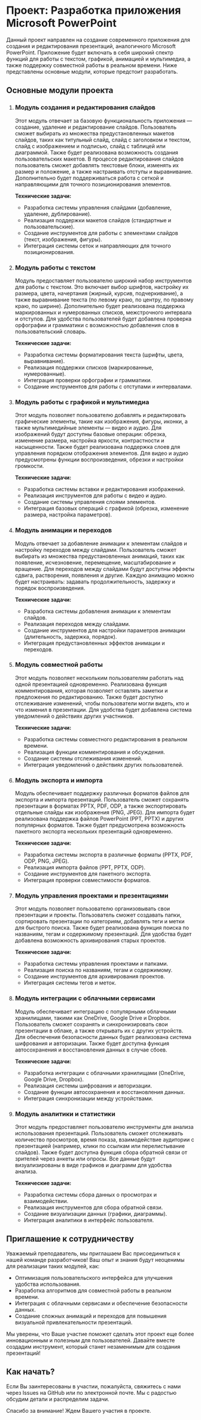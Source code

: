 <!-- README для проекта разработки приложения Microsoft PowerPoint -->

<h1>Проект: Разработка приложения Microsoft PowerPoint</h1>

<p>
    Данный проект направлен на создание современного приложения для создания и редактирования презентаций, аналогичного Microsoft PowerPoint. 
    Приложение будет включать в себя широкий спектр функций для работы с текстом, графикой, анимацией и мультимедиа, а также поддержку 
    совместной работы в реальном времени. Ниже представлены основные модули, которые предстоит разработать.
</p>

<h2>Основные модули проекта</h2>

<ol>
<li>
    <h3>Модуль создания и редактирования слайдов</h3>
    <p>
        Этот модуль отвечает за базовую функциональность приложения — создание, удаление и редактирование слайдов. 
        Пользователь сможет выбирать из множества предустановленных макетов слайдов, таких как титульный слайд, слайд с заголовком и текстом, 
        слайд с изображением и подписью, слайд с таблицей или диаграммой. Также будет реализована возможность создания пользовательских макетов. 
        В процессе редактирования слайдов пользователь сможет добавлять текстовые блоки, изменять их размер и положение, а также настраивать 
        отступы и выравнивание. Дополнительно будет поддерживаться работа с сеткой и направляющими для точного позиционирования элементов.
    </p>
    <p>
        <strong>Технические задачи:</strong>
        <ul>
            <li>Разработка системы управления слайдами (добавление, удаление, дублирование).</li>
            <li>Реализация поддержки макетов слайдов (стандартные и пользовательские).</li>
            <li>Создание инструментов для работы с элементами слайдов (текст, изображения, фигуры).</li>
            <li>Интеграция системы сеток и направляющих для точного позиционирования.</li>
        </ul>
    </p>
</li>

<li>
    <h3>Модуль работы с текстом</h3>
    <p>
        Модуль предоставляет пользователю широкий набор инструментов для работы с текстом. Это включает выбор шрифтов, настройку их размера, 
        цвета, начертания (жирный, курсив, подчеркивание), а также выравнивание текста (по левому краю, по центру, по правому краю, по ширине). 
        Дополнительно будет реализована поддержка маркированных и нумерованных списков, межстрочного интервала и отступов. 
        Для удобства пользователей будет добавлена проверка орфографии и грамматики с возможностью добавления слов в пользовательский словарь.
    </p>
    <p>
        <strong>Технические задачи:</strong>
        <ul>
            <li>Разработка системы форматирования текста (шрифты, цвета, выравнивание).</li>
            <li>Реализация поддержки списков (маркированные, нумерованные).</li>
            <li>Интеграция проверки орфографии и грамматики.</li>
            <li>Создание инструментов для работы с отступами и интервалами.</li>
        </ul>
    </p>
</li>

<li>
    <h3>Модуль работы с графикой и мультимедиа</h3>
    <p>
        Этот модуль позволяет пользователю добавлять и редактировать графические элементы, такие как изображения, фигуры, иконки, а также 
        мультимедийные элементы — видео и аудио. Для изображений будут доступны базовые операции: обрезка, изменение размера, настройка 
        яркости, контрастности и насыщенности. Также будет реализована поддержка слоев для управления порядком отображения элементов. 
        Для видео и аудио предусмотрены функции воспроизведения, обрезки и настройки громкости.
    </p>
    <p>
        <strong>Технические задачи:</strong>
        <ul>
            <li>Разработка системы вставки и редактирования изображений.</li>
            <li>Реализация инструментов для работы с видео и аудио.</li>
            <li>Создание системы управления слоями элементов.</li>
            <li>Интеграция базовых операций с графикой (обрезка, изменение размера, настройка параметров).</li>
        </ul>
    </p>
</li>

<li>
    <h3>Модуль анимации и переходов</h3>
    <p>
        Модуль отвечает за добавление анимации к элементам слайдов и настройку переходов между слайдами. Пользователь сможет выбирать 
        из множества предустановленных анимаций, таких как появление, исчезновение, перемещение, масштабирование и вращение. 
        Для переходов между слайдами будут доступны эффекты сдвига, растворения, появления и другие. Каждую анимацию можно будет 
        настраивать: задавать продолжительность, задержку и порядок воспроизведения.
    </p>
    <p>
        <strong>Технические задачи:</strong>
        <ul>
            <li>Разработка системы добавления анимации к элементам слайдов.</li>
            <li>Реализация переходов между слайдами.</li>
            <li>Создание инструментов для настройки параметров анимации (длительность, задержка, порядок).</li>
            <li>Интеграция предустановленных эффектов анимации и переходов.</li>
        </ul>
    </p>
</li>

<li>
    <h3>Модуль совместной работы</h3>
    <p>
        Этот модуль позволяет нескольким пользователям работать над одной презентацией одновременно. Реализована функция комментирования, 
        которая позволяет оставлять заметки и предложения по редактированию. Также будет доступно отслеживание изменений, чтобы 
        пользователи могли видеть, кто и что изменил в презентации. Для удобства будет добавлена система уведомлений о действиях 
        других участников.
    </p>
    <p>
        <strong>Технические задачи:</strong>
        <ul>
            <li>Разработка системы совместного редактирования в реальном времени.</li>
            <li>Реализация функции комментирования и обсуждения.</li>
            <li>Создание системы отслеживания изменений.</li>
            <li>Интеграция уведомлений о действиях других пользователей.</li>
        </ul>
    </p>
</li>

<li>
    <h3>Модуль экспорта и импорта</h3>
    <p>
        Модуль обеспечивает поддержку различных форматов файлов для экспорта и импорта презентаций. Пользователь сможет сохранять 
        презентации в форматах PPTX, PDF, ODP, а также экспортировать отдельные слайды как изображения (PNG, JPEG). Для импорта 
        будет реализована поддержка файлов PowerPoint (PPT, PPTX) и других популярных форматов. Также будет предусмотрена возможность 
        пакетного экспорта нескольких презентаций одновременно.
    </p>
    <p>
        <strong>Технические задачи:</strong>
        <ul>
            <li>Разработка системы экспорта в различные форматы (PPTX, PDF, ODP, PNG, JPEG).</li>
            <li>Реализация импорта файлов (PPT, PPTX, ODP).</li>
            <li>Создание инструментов для пакетного экспорта.</li>
            <li>Интеграция проверки совместимости форматов.</li>
        </ul>
    </p>
</li>

<li>
    <h3>Модуль управления проектами и презентациями</h3>
    <p>
        Этот модуль позволяет пользователю организовывать свои презентации и проекты. Пользователь сможет создавать папки, сортировать 
        презентации по категориям, добавлять теги и метки для быстрого поиска. Также будет реализована функция поиска по названиям, 
        тегам и содержимому презентаций. Для удобства будет добавлена возможность архивирования старых проектов.
    </p>
    <p>
        <strong>Технические задачи:</strong>
        <ul>
            <li>Разработка системы управления проектами и папками.</li>
            <li>Реализация поиска по названиям, тегам и содержимому.</li>
            <li>Создание инструментов для архивирования проектов.</li>
            <li>Интеграция системы тегов и меток.</li>
        </ul>
    </p>
</li>

<li>
    <h3>Модуль интеграции с облачными сервисами</h3>
    <p>
        Модуль обеспечивает интеграцию с популярными облачными хранилищами, такими как OneDrive, Google Drive и Dropbox. 
        Пользователь сможет сохранять и синхронизировать свои презентации в облаке, а также открывать их с других устройств. 
        Для обеспечения безопасности данных будет реализована система шифрования и авторизации. Также будет доступна функция 
        автосохранения и восстановления данных в случае сбоев.
    </p>
    <p>
        <strong>Технические задачи:</strong>
        <ul>
            <li>Разработка интеграции с облачными хранилищами (OneDrive, Google Drive, Dropbox).</li>
            <li>Реализация системы шифрования и авторизации.</li>
            <li>Создание функции автосохранения и восстановления данных.</li>
            <li>Интеграция синхронизации между устройствами.</li>
        </ul>
    </p>
</li>

<li>
    <h3>Модуль аналитики и статистики</h3>
    <p>
        Этот модуль предоставляет пользователю инструменты для анализа использования презентаций. Пользователь сможет отслеживать 
        количество просмотров, время показа, взаимодействие аудитории с презентацией (например, клики по ссылкам или перелистывание слайдов). 
        Также будет доступна функция сбора обратной связи от зрителей через анкеты или опросы. Все данные будут визуализированы в виде 
        графиков и диаграмм для удобства анализа.
    </p>
    <p>
        <strong>Технические задачи:</strong>
        <ul>
            <li>Разработка системы сбора данных о просмотрах и взаимодействии.</li>
            <li>Реализация инструментов для сбора обратной связи.</li>
            <li>Создание визуализации данных (графики, диаграммы).</li>
            <li>Интеграция аналитики в интерфейс пользователя.</li>
        </ul>
    </p>
</li>
</ol>

<h2>Приглашение к сотрудничеству</h2>

<p>
    Уважаемый преподаватель, мы приглашаем Вас присоединиться к нашей команде разработчиков! 
    Ваш опыт и знания будут неоценимы для реализации таких модулей, как:
</p>

<ul>
    <li>Оптимизация пользовательского интерфейса для улучшения удобства использования.</li>
    <li>Разработка алгоритмов для совместной работы в реальном времени.</li>
    <li>Интеграция с облачными сервисами и обеспечение безопасности данных.</li>
    <li>Создание сложных анимаций и переходов для повышения визуальной привлекательности презентаций.</li>
</ul>

<p>
    Мы уверены, что Ваше участие поможет сделать этот проект еще более инновационным и полезным для пользователей. 
    Давайте вместе создадим инструмент, который станет незаменимым для создания презентаций!
</p>

<h2>Как начать?</h2>

<p>
    Если Вы заинтересованы в участии, пожалуйста, свяжитесь с нами через Issues на GitHub или по электронной почте. 
    Мы с радостью обсудим детали и распределим задачи.
</p>

<p>Спасибо за внимание! Ждем Вашего участия в проекте.</p>
